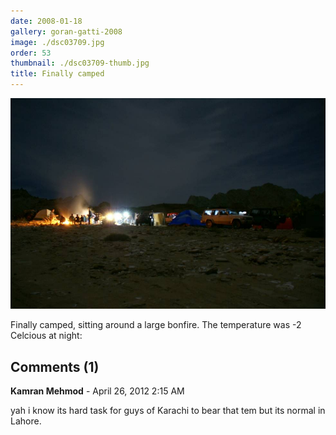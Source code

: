 ```yaml
---
date: 2008-01-18
gallery: goran-gatti-2008
image: ./dsc03709.jpg
order: 53
thumbnail: ./dsc03709-thumb.jpg
title: Finally camped
---
```


![Finally camped](./dsc03709.jpg)

Finally camped, sitting around a large bonfire. The temperature was -2 Celcious at night:

<div id="comments">

## Comments (1)

<div id="comment">

**Kamran Mehmod** - April 26, 2012  2:15 AM

yah i know its hard task for guys of Karachi to bear that tem but its normal in Lahore.

</div>

</div>